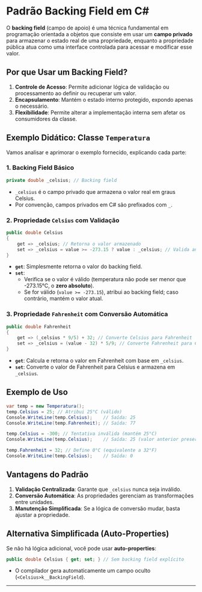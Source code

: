 # **Padrão Backing Field em C#**

O **backing field** (campo de apoio) é uma técnica fundamental em programação orientada a objetos que consiste em usar um **campo privado** para armazenar o estado real de uma propriedade, enquanto a propriedade pública atua como uma interface controlada para acessar e modificar esse valor.

## **Por que Usar um Backing Field?**

1. **Controle de Acesso**: Permite adicionar lógica de validação ou processamento ao definir ou recuperar um valor.
2. **Encapsulamento**: Mantém o estado interno protegido, expondo apenas o necessário.
3. **Flexibilidade**: Permite alterar a implementação interna sem afetar os consumidores da classe.

## **Exemplo Didático: Classe `Temperatura`**

Vamos analisar e aprimorar o exemplo fornecido, explicando cada parte:

### **1. Backing Field Básico**

```csharp
private double _celsius; // Backing field
```

- `_celsius` é o campo privado que armazena o valor real em graus Celsius.
- Por convenção, campos privados em C# são prefixados com `_`.

### **2. Propriedade `Celsius` com Validação**

```csharp
public double Celsius
{
    get => _celsius; // Retorna o valor armazenado
    set => _celsius = value >= -273.15 ? value : _celsius; // Valida antes de atribuir
}
```

- **`get`**: Simplesmente retorna o valor do backing field.
- **`set`**:
  - Verifica se o valor é válido (temperatura não pode ser menor que -273.15°C, o **zero absoluto**).
  - Se for válido (`value >= -273.15`), atribui ao backing field; caso contrário, mantém o valor atual.

### **3. Propriedade `Fahrenheit` com Conversão Automática**

```csharp
public double Fahrenheit
{
    get => (_celsius * 9/5) + 32; // Converte Celsius para Fahrenheit
    set => _celsius = (value - 32) * 5/9; // Converte Fahrenheit para Celsius
}
```

- **`get`**: Calcula e retorna o valor em Fahrenheit com base em `_celsius`.
- **`set`**: Converte o valor de Fahrenheit para Celsius e armazena em `_celsius`.

## **Exemplo de Uso**

```csharp
var temp = new Temperatura();
temp.Celsius = 25; // Atribui 25°C (válido)
Console.WriteLine(temp.Celsius);    // Saída: 25
Console.WriteLine(temp.Fahrenheit); // Saída: 77

temp.Celsius = -300; // Tentativa inválida (mantém 25°C)
Console.WriteLine(temp.Celsius);    // Saída: 25 (valor anterior preservado)

temp.Fahrenheit = 32; // Define 0°C (equivalente a 32°F)
Console.WriteLine(temp.Celsius);    // Saída: 0
```

## **Vantagens do Padrão**

1. **Validação Centralizada**: Garante que `_celsius` nunca seja inválido.
2. **Conversão Automática**: As propriedades gerenciam as transformações entre unidades.
3. **Manutenção Simplificada**: Se a lógica de conversão mudar, basta ajustar a propriedade.

## **Alternativa Simplificada (Auto-Properties)**

Se não há lógica adicional, você pode usar **auto-properties**:

```csharp
public double Celsius { get; set; } // Sem backing field explícito
```

- O compilador gera automaticamente um campo oculto (`<Celsius>k__BackingField`).

---

